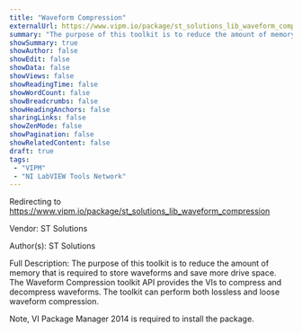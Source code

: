 ```yaml
---
title: "Waveform Compression"
externalUrl: https://www.vipm.io/package/st_solutions_lib_waveform_compression
summary: "The purpose of this toolkit is to reduce the amount of memory that is required to store waveforms and save more drive space."
showSummary: true
showAuthor: false
showEdit: false
showData: false
showViews: false
showReadingTime: false
showWordCount: false
showBreadcrumbs: false
showHeadingAnchors: false
sharingLinks: false
showZenMode: false
showPagination: false
showRelatedContent: false
draft: true
tags:
 - "VIPM"
 - "NI LabVIEW Tools Network"
---
```


Redirecting to https://www.vipm.io/package/st_solutions_lib_waveform_compression

Vendor: ST Solutions

Author(s): ST Solutions
 
Full Description:
The purpose of this toolkit is to reduce the amount of memory that is required to store waveforms and save more drive space. The Waveform Compression toolkit API provides the VIs to compress and decompress waveforms. The toolkit can perform both lossless and loose waveform compression.

Note, VI Package Manager 2014 is required to install the package.